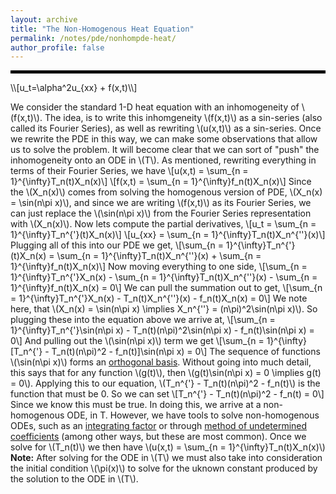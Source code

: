 ```yaml
---
layout: archive
title: "The Non-Homogenous Heat Equation"
permalink: /notes/pde/nonhompde-heat/
author_profile: false
--- 
```

<hr style="border: 2px solid black;">
\\[u_t=\alpha^2u_{xx} + f(x,t)\\] 

We consider the standard 1-D heat equation with an inhomogeneity of \\(f(x,t)\\). The idea, is to write this inhomgeneity \\(f(x,t)\\) as a sin-series (also called its Fourier Series), as well as rewriting \\(u(x,t)\\) as a sin-series. Once we rewrite the PDE in this way, we can make some observations that allow us to solve the problem. It will become clear that we can sort of "push" the inhomogeneity onto an ODE in \\(T\\). As mentioned, rewriting everything in terms of their Fourier Series, we have
\\[u(x,t) = \sum_{n = 1}^{\infty}T_n(t)X_n(x)\\]
\\[f(x,t) = \sum_{n = 1}^{\infty}f_n(t)X_n(x)\\]
Since the \\(X_n(x)\\) comes from solving the homogenous version of PDE, \\(X_n(x) = \sin(n\pi x)\\), and since we are writing \\(f(x,t)\\) as its Fourier Series, we can just replace the \\(\sin(n\pi x)\\) from the Fourier Series representation with \\(X_n(x)\\). Now lets compute the partial derivatives, 
\\[u_t = \sum_{n = 1}^{\infty}T_n^{\'}(t)X_n(x)\\]
\\[u_{xx} = \sum_{n = 1}^{\infty}T_n(t)X_n^{\''}(x)\\]
Plugging all of this into our PDE we get,
\\[\sum_{n = 1}^{\infty}T_n^{\'}(t)X_n(x) = \sum_{n = 1}^{\infty}T_n(t)X_n^{\''}(x) + \sum_{n = 1}^{\infty}f_n(t)X_n(x)\\]
Now moving everything to one side,
\\[\sum_{n = 1}^{\infty}T_n^{\'}X_n(x) - \sum_{n = 1}^{\infty}T_n(t)X_n^{\''}(x) - \sum_{n = 1}^{\infty}f_n(t)X_n(x) = 0\\]
We can pull the summation out to get,
\\[\sum_{n = 1}^{\infty}T_n^{\'}X_n(x) - T_n(t)X_n^{\''}(x) - f_n(t)X_n(x) = 0\\]
We note here, that \\(X_n(x) = \sin(n\pi x) \implies X_n^{\''} = (n\pi)^2\sin(n\pi x)\\). So plugging these into the equation above we arrive at, 
\\[\sum_{n = 1}^{\infty}T_n^{\'}\sin(n\pi x) - T_n(t)(n\pi)^2\sin(n\pi x) - f_n(t)\sin(n\pi x) = 0\\]
And pulling out the \\(\sin(n\pi x)\\) term we get
\\[\sum_{n = 1}^{\infty}\[T_n^{\'} - T_n(t)(n\pi)^2 - f_n(t)\]\sin(n\pi x) = 0\\]
The sequence of functions \\(\sin(n\pi x)\\) forms an [orthogonal basis](https://en.wikipedia.org/wiki/Orthogonal_basis). Without going into much detail, this says that for any function \\(g(t)\\), then \\(g(t)\sin(n\pi x) = 0 \implies  g(t) = 0\\). Applying this to our equation, \\(T_n^{\'} - T_n(t)(n\pi)^2 - f_n(t)\\) is the function that must be 0. So we can set \\[T_n^{\'} - T_n(t)(n\pi)^2 - f_n(t) = 0\\] Since we know this must be true. In doing this, we arrive at a non-homogenous ODE, in T. However, we have tools to solve non-homogenous ODEs, such as an [integrating factor](https://en.wikipedia.org/wiki/Integrating_factor) or through [method of undetermined coefficients](https://en.wikipedia.org/wiki/Method_of_undetermined_coefficients) (among other ways, but these are most common). Once we solve for \\(T_n(t)\\) we then have \\(u(x,t) = \sum_{n = 1}^{\infty}T_n(t)X_n(x)\\)
**Note:** After solving for the ODE in \\(T\\) we must also take into consideration the initial condition \\(\pi(x)\\) to solve for the uknown constant produced by the solution to the ODE in \\(T\\).
